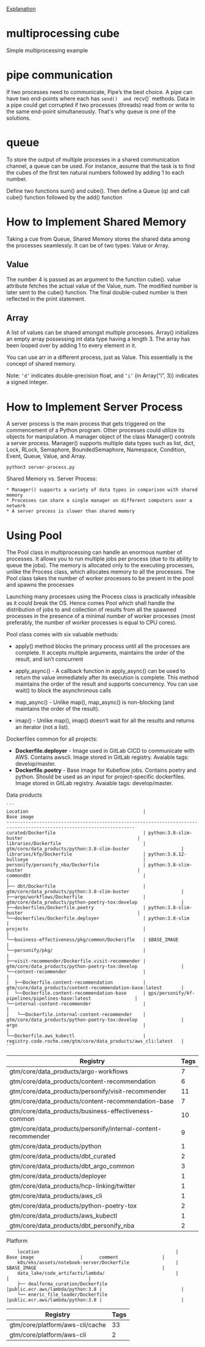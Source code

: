 [Explanation](https://medium.com/fintechexplained/advanced-python-concurrency-and-parallelism-82e378f26ced)




# multiprocessing cube
Simple multiprocessing example


# pipe communication
If two processes need to communicate, Pipe’s the best choice. A pipe can have two end-points where each has `send() 
and `recv()` methods. Data in a pipe could get corrupted if two processes (threads) read from or write to the same 
end-point simultaneously. That's why queue is one of the solutions.

# queue
To store the output of multiple processes in a shared communication channel, a queue can be used. 
For instance, assume that the task is to find the cubes of the first ten natural numbers followed by adding 1 to each number.

Define two functions sum() and cube(). Then define a Queue (q) and call cube() function followed by the add() function


# How to Implement Shared Memory
Taking a cue from Queue, Shared Memory stores the shared data among the processes seamlessly. It can be of two types: Value or Array.


## Value
The number 4 is passed as an argument to the function cube(). value attribute fetches the actual value of the Value, num. The modified number is later sent to the cube() function. The final double-cubed number is then reflected in the print statement.

## Array
A list of values can be shared amongst multiple processes. 
Array() initializes an empty array possessing int data type having a length 3. 
The array has been looped over by adding 1 to every element in it.

You can use arr in a different process, just as Value. This essentially is the concept of shared memory.

Note: `‘d’` indicates double-precision float, and `‘i’` (in Array(“i”, 3)) indicates a signed integer.




# How to Implement Server Process

A server process is the main process that gets triggered on the commencement of a Python program. Other processes could utilize its objects for manipulation. A manager object of the class Manager() controls a server process. Manager() supports multiple data types such as list, dict, Lock, RLock, Semaphore, BoundedSemaphore, Namespace, Condition, Event, Queue, Value, and Array.


```
python3 server-process.py
```

Shared Memory vs. Server Process:

    * Manager() supports a variety of data types in comparison with shared memory
    * Processes can share a single manager on different computers over a network
    * A server process is slower than shared memory


# Using Pool

The Pool class in multiprocessing can handle an enormous number of processes. It allows you to run multiple jobs per process (due to its ability to queue the jobs). The memory is allocated only to the executing processes, unlike the Process class, which allocates memory to all the processes. The Pool class takes the number of worker processes to be present in the pool and spawns the processes

Launching many processes using the Process class is practically infeasible as it could break the OS. Hence comes Pool which shall handle the distribution of jobs to and collection of results from all the spawned processes in the presence of a minimal number of worker processes (most preferably, the number of worker processes is equal to CPU cores).


Pool class comes with six valuable methods:

* apply() method blocks the primary process until all the processes are complete.
It accepts multiple arguments, maintains the order of the result, and isn’t concurrent



* apply_async() - A callback function in apply_async() can be used to return the value immediately 
after its execution is complete. This method maintains the order of the result and supports concurrency.
You can use wait() to block the asynchronous calls



* map_async() - Unlike map(), map_async() is non-blocking (and maintains the order of the result).



* imap() - Unlike map(), imap() doesn’t wait for all the results and returns an iterator (not a list).



Dockerfiles common for all projects:
- **Dockerfile.deployer** - Image used in GitLab CICD to communicate with AWS. Contains awscli. Image stored in GitLab registry. Avaiable tags: develop/master.
- **Dockerfile.poetry** - Base image for Kubeflow jobs. Contains poetry and python. Should be used as an input for project-specific dockerfiles. Image stored in GitLab registry. Avaiable tags: develop/master.


Data products


    ``` 
    Location                                          |                         Base image 
    ---------------------------------------------------------------------------------------------------------------------
    curated/Dockerfile                                | python:3.8-slim-buster                                          |
    libraries/Dockerfile                              | gtm/core/data_products/python:3.8-slim-buster                   |
    libraries/kfp/Dockerfile                          | python:3.8.12-bullseye                                          |
    personify/personify_nba/Dockerfile                | python:3.8-slim-buster                                          |
    commondbt                                         |                                                                 |
    ├── dbt/Dockerfile                                | gtm/core/data_products/python:3.8-slim-buster                   |
    ├──argo/workflows/Dockerfile                      | gtm/core/data_products/python-poetry-tox:develop                |
    ├──dockerfiles/Dockerfile.poetry                  | python:3.8-slim-buster                                          |
    └──dockerfiles/Dockerfile.deployer                | python:3.8-slim                                                 |
    projects                                          |                                                                 |
    └──business-effectiveness/pkg/common/Dockerifle   | $BASE_IMAGE                                                     |
    └──personify/pkg/                                 |                                                                 |
    ├──visit-recommender/Dockerfile.visit-recommender | gtm/core/data_products/python-poetry-tox:develop                |
    └──content-recommender                            |                                                                 |
    |  ├──Dockerfile.content-recommendation           | gtm/core/data_products/content-recommendation-base:latest       |
    |  └──Dockerfile.content-recommendation-base      | gps/personify/kf-pipelines/pipelines-base:latest                |
    └──internal-content-recommender                   |                                                                 |
    |   └──Dockerfile.internal-content-recommender    | gtm/core/data_products/python-poetry-tox:develop                |
    argo                                              |                                                                 |
    └──Dockerfile.aws_kubectl                         | registry.code.roche.com/gtm/core/data_products/aws_cli:latest   |
    ```                        






| Registry                                                    |  Tags |
|------------------------------------------------------------ |-------|
|gtm/core/data_products/argo-workflows                        |  7    |
|gtm/core/data_products/content-recommendation                |  6    |
|gtm/core/data_products/personify/visit-recommender           |  11   |
|gtm/core/data_products/content-recommendation-base           |  7    |
|gtm/core/data_products/business-effectiveness-common         |  10   |
|gtm/core/data_products/personify/internal-content-recommender|  9    |
|gtm/core/data_products/python                                |  1    |
|gtm/core/data_products/dbt_curated                           |  2    |
|gtm/core/data_products/dbt_argo_common                       |  3    |
|gtm/core/data_products/deployer                              |  1    |
|gtm/core/data_products/hcp-linking/twitter                   |  1    |
|gtm/core/data_products/aws_cli                               |  1    |
|gtm/core/data_products/python-poetry-tox                     |  2    |
|gtm/core/data_products/aws_kubectl                           |  1    |
|gtm/core/data_products/dbt_personify_nba                     |  2    |




Platform

```
    location                                                  |      Base image                 |      comment                |
    k8s/eks/assets/notebook-server/Dockerfile                 |      $BASE_IMAGE                |                             |
    data_lake/code_artifacts/lambda/                          |                                 |                             |
    ├── dealforma_curation/Dockerfile                         |public.ecr.aws/lambda/python:3.8 |                             |  
    └── eneric_file_loader/Dockerfile                         |public.ecr.aws/lambda/python:3.8 |                             |
```


| Registry                         | Tags |
|----------------------------------| -----|
| gtm/core/platform/aws-cli/cache  | 33   |
| gtm/core/platform/aws-cli        | 2    |


